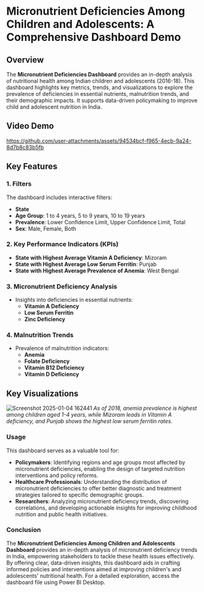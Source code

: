 # Micronutrient Deficiencies Among Children and Adolescents: A Comprehensive Dashboard Demo  

## Overview  
The **Micronutrient Deficiencies Dashboard** provides an in-depth analysis of nutritional health among Indian children and adolescents (2016-18). This dashboard highlights key metrics, trends, and visualizations to explore the prevalence of deficiencies in essential nutrients, malnutrition trends, and their demographic impacts. It supports data-driven policymaking to improve child and adolescent nutrition in India.  

## Video Demo  
https://github.com/user-attachments/assets/94534bcf-f965-4ecb-9a24-8d7b8c83b5fb

## Key Features  

### 1. **Filters**  
The dashboard includes interactive filters:  
   - **State**  
   - **Age Group**: 1 to 4 years, 5 to 9 years, 10 to 19 years  
   - **Prevalence**: Lower Confidence Limit, Upper Confidence Limit, Total  
   - **Sex**: Male, Female, Both  

### 2. **Key Performance Indicators (KPIs)**  
   - **State with Highest Average Vitamin A Deficiency**: Mizoram  
   - **State with Highest Average Low Serum Ferritin**: Punjab  
   - **State with Highest Average Prevalence of Anemia**: West Bengal  

### 3. **Micronutrient Deficiency Analysis**  
   - Insights into deficiencies in essential nutrients:  
     - **Vitamin A Deficiency**  
     - **Low Serum Ferritin**  
     - **Zinc Deficiency**  

### 4. **Malnutrition Trends**  
   - Prevalence of malnutrition indicators:  
     - **Anemia**  
     - **Folate Deficiency**  
     - **Vitamin B12 Deficiency**  
     - **Vitamin D Deficiency**  

## Key Visualizations  
![Screenshot 2025-01-04 162441](https://github.com/user-attachments/assets/ccc20a4c-c512-4cdc-b0d5-5412d6389c93)
*As of 2018, anemia prevalence is highest among children aged 1-4 years, while Mizoram leads in Vitamin A deficiency, and Punjab shows the highest low serum ferritin rates.*  

### Usage  
This dashboard serves as a valuable tool for: 
- **Policymakers**: Identifying regions and age groups most affected by micronutrient deficiencies, enabling the design of targeted nutrition interventions and policy reforms.  
- **Healthcare Professionals**: Understanding the distribution of micronutrient deficiencies to offer better diagnostic and treatment strategies tailored to specific demographic groups.  
- **Researchers**: Analyzing micronutrient deficiency trends, discovering correlations, and developing actionable insights for improving childhood nutrition and public health initiatives.  

### Conclusion  
The **Micronutrient Deficiencies Among Children and Adolescents Dashboard** provides an in-depth analysis of micronutrient deficiency trends in India, empowering stakeholders to tackle these health issues effectively. By offering clear, data-driven insights, this dashboard aids in crafting informed policies and interventions aimed at improving children's and adolescents' nutritional health. For a detailed exploration, access the dashboard file using Power BI Desktop.
